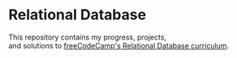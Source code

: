 # Relational Database

This repository contains my progress, projects,     
and solutions to [freeCodeCamp's Relational Database curriculum](https://www.freecodecamp.org/learn/relational-database).

